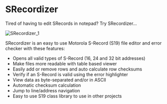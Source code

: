 # SRecordizer

Tired of having to edit SRecords in notepad?  Try SRecordizer...

![SRecordizer_1](https://user-images.githubusercontent.com/5231394/112522751-60853f00-8d74-11eb-8c05-f4de8ebb8e58.png)

SRecordizer is an easy to use Motorola S-Record (S19) file editor and error checker with these features:
 - Opens all valid types of S-Record (16, 24 and 32 bit addresses)
 - Make files more readable with table based viewer
 - Easily add or remove rows and auto calculate row checksums
 - Verify if an S-Record is valid using the error highlighter
 - View data as byte-separated and/or in ASCII
 - Automatic checksum calculation
 - Jump to line/address navigation
 - Easy to use S19 class library to use in other projects
